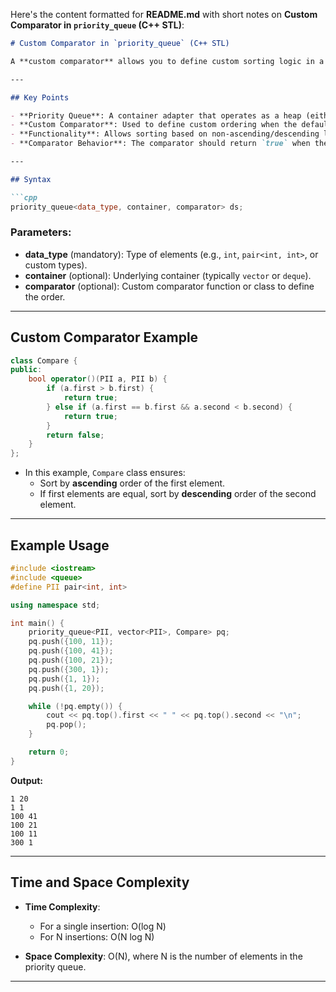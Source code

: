 Here's the content formatted for **README.md** with short notes on **Custom Comparator in `priority_queue` (C++ STL)**:

```markdown
# Custom Comparator in `priority_queue` (C++ STL)

A **custom comparator** allows you to define custom sorting logic in a `priority_queue`. It determines the order of elements based on specific conditions, making it highly versatile for complex objects.

---

## Key Points

- **Priority Queue**: A container adapter that operates as a heap (either max-heap or min-heap).
- **Custom Comparator**: Used to define custom ordering when the default max or min order doesn't suit the requirements.
- **Functionality**: Allows sorting based on non-ascending/descending logic, such as sorting pairs by different criteria.
- **Comparator Behavior**: The comparator should return `true` when the order is not correct, causing a swap, and `false` when the order is correct.

---

## Syntax

```cpp
priority_queue<data_type, container, comparator> ds;
```

### Parameters:
- **data_type** (mandatory): Type of elements (e.g., `int`, `pair<int, int>`, or custom types).
- **container** (optional): Underlying container (typically `vector` or `deque`).
- **comparator** (optional): Custom comparator function or class to define the order.

---

## Custom Comparator Example

```cpp
class Compare {
public:
    bool operator()(PII a, PII b) {
        if (a.first > b.first) {
            return true;
        } else if (a.first == b.first && a.second < b.second) {
            return true;
        }
        return false;
    }
};
```

- In this example, `Compare` class ensures:
  - Sort by **ascending** order of the first element.
  - If first elements are equal, sort by **descending** order of the second element.

---

## Example Usage

```cpp
#include <iostream>
#include <queue>
#define PII pair<int, int>

using namespace std;

int main() {
    priority_queue<PII, vector<PII>, Compare> pq;
    pq.push({100, 11});
    pq.push({100, 41});
    pq.push({100, 21});
    pq.push({300, 1});
    pq.push({1, 1});
    pq.push({1, 20});

    while (!pq.empty()) {
        cout << pq.top().first << " " << pq.top().second << "\n";
        pq.pop();
    }

    return 0;
}
```

**Output:**

```
1 20
1 1
100 41
100 21
100 11
300 1
```

---

## Time and Space Complexity

- **Time Complexity**: 
  - For a single insertion: O(log N)
  - For N insertions: O(N log N)
  
- **Space Complexity**: O(N), where N is the number of elements in the priority queue.

---
